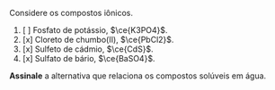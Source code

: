 Considere os compostos iônicos.

1. [ ] Fosfato de potássio, $\ce{K3PO4}$. 
2. [x] Cloreto de chumbo(II), $\ce{PbCl2}$. 
3. [x] Sulfeto de cádmio, $\ce{CdS}$. 
4. [x] Sulfato de bário, $\ce{BaSO4}$.

**Assinale** a alternativa que relaciona os compostos solúveis em água.
